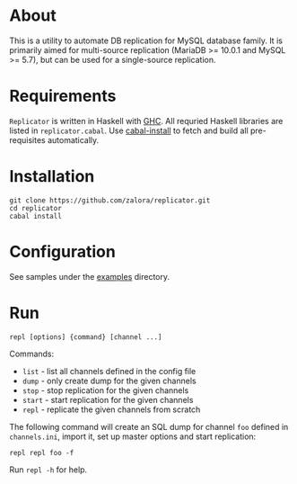 About
=====
This is a utility to automate DB replication for
MySQL database family. It is primarily aimed for multi-source
replication (MariaDB >= 10.0.1 and MySQL >= 5.7),
but can be used for a single-source replication.

Requirements
============
`Replicator` is written in Haskell with [GHC](http://www.haskell.org/ghc/).
All requried Haskell libraries are listed in `replicator.cabal`.
Use [cabal-install](http://www.haskell.org/haskellwiki/Cabal-Install)
to fetch and build all pre-requisites automatically.

Installation
============
    git clone https://github.com/zalora/replicator.git
    cd replicator
    cabal install

Configuration
=============
See samples under the [examples](examples) directory.

Run
===

    repl [options] {command} [channel ...]

Commands:

  * `list`   - list all channels defined in the config file
  * `dump`   - only create dump for the given channels
  * `stop`   - stop replication for the given channels
  * `start`  - start replication for the given channels
  * `repl`   - replicate the given channels from scratch

The following command will create an SQL dump for channel `foo` defined in
`channels.ini`, import it, set up master options and start replication:

    repl repl foo -f

Run `repl -h` for help.

